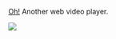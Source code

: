 [Oh!](https://shiyiya.github.io/oplayer) Another web video player.

![](https://raw.githubusercontent.com/shiyiya/oplayer/main/oplayer.png)
